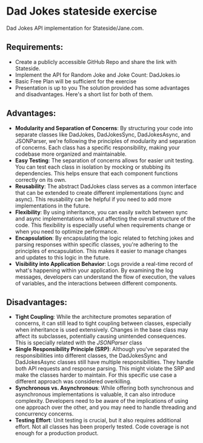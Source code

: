 # Dad Jokes stateside exercise
Dad Jokes API implementation for Stateside/Jane.com.
## Requirements:
- Create a publicly accessible GitHub Repo and share the link with Stateside.
- Implement the API for Random Joke and Joke Count: DadJokes.io
- Basic Free Plan will be sufficient for the exercise
- Presentation is up to you
The solution provided has some advantages and disadvantages. Here's a short list for both of them.
## Advantages:
* **Modularity and Separation of Concerns**: By structuring your code into separate classes like DadJokes, DadJokesSync, DadJokesAsync, and JSONParser, we're following the principles of modularity and separation of concerns. Each class has a specific responsibility, making your codebase more organized and maintainable.
* **Easy Testing**: The separation of concerns allows for easier unit testing. You can test each class in isolation by mocking or stubbing its dependencies. This helps ensure that each component functions correctly on its own.
* **Reusability**: The abstract DadJokes class serves as a common interface that can be extended to create different implementations (sync and async). This reusability can be helpful if you need to add more implementations in the future.
* **Flexibility**: By using inheritance, you can easily switch between sync and async implementations without affecting the overall structure of the code. This flexibility is especially useful when requirements change or when you need to optimize performance.
* **Encapsulation**: By encapsulating the logic related to fetching jokes and parsing responses within specific classes, you're adhering to the principles of encapsulation. This makes it easier to manage changes and updates to this logic in the future.
* **Visibility into Application Behavior**: Logs provide a real-time record of what's happening within your application. By examining the log messages, developers can understand the flow of execution, the values of variables, and the interactions between different components.
## Disadvantages:
* **Tight Coupling**: While the architecture promotes separation of concerns, it can still lead to tight coupling between classes, especially when inheritance is used extensively. Changes in the base class may affect its subclasses, potentially causing unintended consequences. This is specially related with the _JSONParser_ class
* **Single Responsibility Principle (SRP)**: Although you've separated the responsibilities into different classes, the DadJokesSync and DadJokesAsync classes still have multiple responsibilities. They handle both API requests and response parsing. This might violate the SRP and make the classes harder to maintain. For this specific use case a different approach was considered overkilling.
* **Synchronous vs. Asynchronous**: While offering both synchronous and asynchronous implementations is valuable, it can also introduce complexity. Developers need to be aware of the implications of using one approach over the other, and you may need to handle threading and concurrency concerns.
* **Testing Effort**: Unit testing is crucial, but it also requires additional effort. Not all classes has been properly tested. Code coverage is not enough for a production product.